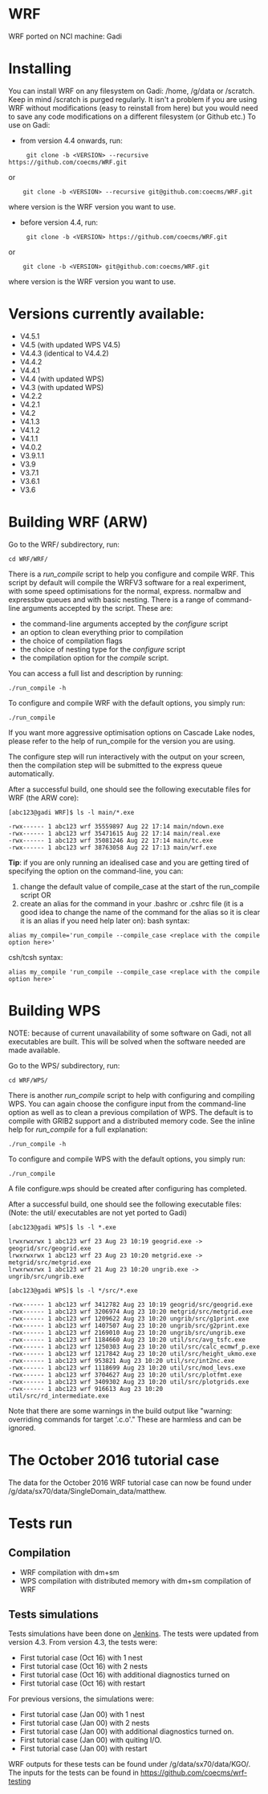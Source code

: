 # WRF
WRF ported on NCI machine: Gadi

Installing
==========
You can install WRF on any filesystem on Gadi: /home, /g/data or /scratch.
Keep in mind /scratch is purged regularly. It isn't a problem if you are using
WRF without modifications (easy to reinstall from here) but you would need to 
save any code modifications on a different filesystem (or Github etc.)
To use on Gadi:
* from version 4.4 onwards, run:
```
     git clone -b <VERSION> --recursive https://github.com/coecms/WRF.git
```
or
```
    git clone -b <VERSION> --recursive git@github.com:coecms/WRF.git      
```
where version is the WRF version you want to use.

* before version 4.4, run:
```
     git clone -b <VERSION> https://github.com/coecms/WRF.git
```
or
```
    git clone -b <VERSION> git@github.com:coecms/WRF.git      
```
where version is the WRF version you want to use.  

Versions currently available:
=============================
* V4.5.1   
* V4.5   (with updated WPS V4.5)
* V4.4.3 (identical to V4.4.2)
* V4.4.2 
* V4.4.1 
* V4.4   (with updated WPS)
* V4.3   (with updated WPS)
* V4.2.2
* V4.2.1
* V4.2
* V4.1.3
* V4.1.2
* V4.1.1
* V4.0.2
* V3.9.1.1
* V3.9
* V3.7.1
* V3.6.1
* V3.6

Building WRF (ARW)
==================
Go to the WRF/ subdirectory, run:
```
cd WRF/WRF/
```
There is a *run_compile* script to help you configure and compile WRF. This script by default will compile the WRFV3 software for a real experiment, with some speed optimisations for the normal, express. normalbw and expressbw queues and with basic nesting. There is a range of command-line arguments accepted by the script. These are:
* the command-line arguments accepted by the *configure* script
* an option to clean everything prior to compilation
* the choice of compilation flags
* the choice of nesting type for the *configure* script
* the compilation option for the *compile* script. 

You can access a full list and description by running:
```
./run_compile -h
```
To configure and compile WRF with the default options, you simply run:
```
./run_compile
```
If you want more aggressive optimisation options on Cascade Lake nodes, please refer to the help of run_compile for the version you are using.

The configure step will run interactively with the output on your screen, then the compilation step will be submitted to the express queue automatically.

After a successful build, one should see the following executable files for WRF (the ARW core):
```
[abc123@gadi WRF]$ ls -l main/*.exe

-rwx------ 1 abc123 wrf 35559897 Aug 22 17:14 main/ndown.exe
-rwx------ 1 abc123 wrf 35471615 Aug 22 17:14 main/real.exe
-rwx------ 1 abc123 wrf 35081246 Aug 22 17:14 main/tc.exe
-rwx------ 1 abc123 wrf 38763058 Aug 22 17:13 main/wrf.exe
```

**Tip**: if you are only running an idealised case and you are getting tired of specifying the option on the command-line, you can:
1. change the default value of compile_case at the start of the run_compile script OR
2. create an alias for the command in your .bashrc or .cshrc file (it is a good idea to change the name of the command for the alias so it is clear it is an alias if you need help later on):
bash syntax:
```
alias my_compile='run_compile --compile_case <replace with the compile option here>'
```
csh/tcsh syntax:
```
alias my_compile 'run_compile --compile_case <replace with the compile option here>'
```
Building WPS
============
NOTE: because of current unavailability of some software on Gadi, not all executables are built. This will be solved when the software needed are made available.

Go to the WPS/ subdirectory, run:
```
cd WRF/WPS/
```
There is another *run_compile* script to help with configuring and compiling WPS. You can again choose the configure input from the command-line option as well as to clean a previous compilation of WPS. The default is to compile with GRIB2 support and a distributed memory code. See the inline help for *run_compile* for a full explanation:
```
./run_compile -h
```

To configure and compile WPS with the default options, you simply run:
```
./run_compile
```
A file configure.wps should be created after configuring has completed.

After a successful build, one should see the following executable files:
(Note: the util/ executables are not yet ported to Gadi)
```
[abc123@gadi WPS]$ ls -l *.exe

lrwxrwxrwx 1 abc123 wrf 23 Aug 23 10:19 geogrid.exe -> geogrid/src/geogrid.exe
lrwxrwxrwx 1 abc123 wrf 23 Aug 23 10:20 metgrid.exe -> metgrid/src/metgrid.exe
lrwxrwxrwx 1 abc123 wrf 21 Aug 23 10:20 ungrib.exe -> ungrib/src/ungrib.exe

[abc123@gadi WPS]$ ls -l */src/*.exe

-rwx------ 1 abc123 wrf 3412782 Aug 23 10:19 geogrid/src/geogrid.exe
-rwx------ 1 abc123 wrf 3206974 Aug 23 10:20 metgrid/src/metgrid.exe
-rwx------ 1 abc123 wrf 1209622 Aug 23 10:20 ungrib/src/g1print.exe
-rwx------ 1 abc123 wrf 1407507 Aug 23 10:20 ungrib/src/g2print.exe
-rwx------ 1 abc123 wrf 2169010 Aug 23 10:20 ungrib/src/ungrib.exe
-rwx------ 1 abc123 wrf 1184660 Aug 23 10:20 util/src/avg_tsfc.exe
-rwx------ 1 abc123 wrf 1250303 Aug 23 10:20 util/src/calc_ecmwf_p.exe
-rwx------ 1 abc123 wrf 1217842 Aug 23 10:20 util/src/height_ukmo.exe
-rwx------ 1 abc123 wrf 953821 Aug 23 10:20 util/src/int2nc.exe
-rwx------ 1 abc123 wrf 1118699 Aug 23 10:20 util/src/mod_levs.exe
-rwx------ 1 abc123 wrf 3704627 Aug 23 10:20 util/src/plotfmt.exe
-rwx------ 1 abc123 wrf 3409302 Aug 23 10:20 util/src/plotgrids.exe
-rwx------ 1 abc123 wrf 916613 Aug 23 10:20 util/src/rd_intermediate.exe
```
Note that there are some warnings in the build output like "warning: overriding commands for target '.c.o'." These are harmless and can be ignored.

The October 2016 tutorial case
===================================
The data for the October 2016 WRF tutorial case  can now be found under /g/data/sx70/data/SingleDomain_data/matthew.

Tests run
=========
## Compilation
* WRF compilation with dm+sm
* WPS compilation with distributed memory with dm+sm compilation of WRF
## Tests simulations
Tests simulations have been done on [Jenkins](https://accessdev.nci.org.au/jenkins/job/WRF/job/WRF-Core/). The tests were updated from version 4.3. From version 4.3, the tests were:
* First tutorial case (Oct 16) with 1 nest
* First tutorial case (Oct 16) with 2 nests
* First tutorial case (Oct 16) with additional diagnostics turned on
* First tutorial case (Oct 16) with restart

For previous versions, the simulations were:
* First tutorial case (Jan 00) with 1 nest
* First tutorial case (Jan 00) with 2 nests
* First tutorial case (Jan 00) with additional diagnostics turned on.
* First tutorial case (Jan 00) with quiting I/O.
* First tutorial case (Jan 00) with restart
  
WRF outputs for these tests can be found under /g/data/sx70/data/KGO/. The inputs for the tests can be found in https://github.com/coecms/wrf-testing
